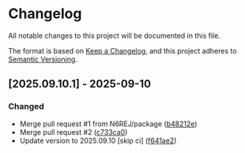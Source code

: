 # Changelog

All notable changes to this project will be documented in this file.

The format is based on [Keep a Changelog](https://keepachangelog.com/en/1.0.0/),
and this project adheres to [Semantic Versioning](https://semver.org/spec/v2.0.0.html).

## [2025.09.10.1] - 2025-09-10

### Changed

* Merge pull request #1 from N6REJ/package ([b48212e](https://github.com/N6REJ/bears_aichatbot/commit/b48212e))
* Merge pull request #2 ([c733ca0](https://github.com/N6REJ/bears_aichatbot/commit/c733ca0))
* Update version to 2025.09.10 [skip ci] ([f641ae2](https://github.com/N6REJ/bears_aichatbot/commit/f641ae2))

